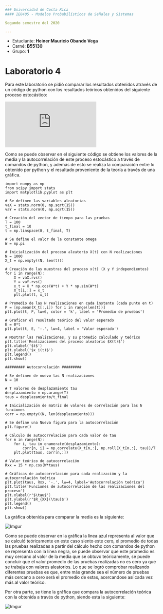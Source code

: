 ```yaml
---
### Universidad de Costa Rica
#### IE0405 - Modelos Probabilísticos de Señales y Sistemas

Segundo semestre del 2020

---
```


* Estudiante: **Heiner Mauricio Obando Vega**
* Carné: **B55130**
* Grupo: **1**

# Laboratorio 4 

Para este laboratorio se pidió comparar los resultados obtenidos através de un código de python con los resultados teóricos obtenidos del siguiente proceso estocástico:

![proceso](https://latex.codecogs.com/gif.latex?W%28t%29%20%3D%20Xcos%28%5Comega_0t%29%20&plus;%20Ysin%28%5Comega_0t%29)

Como se puede observar en el siguiente código se obtiene los valores de la media y la autocorrelación de este proceso estocástico a través de comandos de python, y además de esto se realiza la comparación entre lo obtenido por python y el resultado proveniente de la teoría a través de una gráfica.

```
import numpy as np
from scipy import stats
import matplotlib.pyplot as plt

# Se definen las variables aleatorias
vaX = stats.norm(0, np.sqrt(15)) 
vaY = stats.norm(0, np.sqrt(15))

# Creación del vector de tiempo para las pruebas
T = 100			
t_final = 10	
t = np.linspace(0, t_final, T)

# Se define el valor de la constante omega
W = np.pi 

# Inicialización del proceso aleatorio X(t) con N realizaciones
N = 1000
X_t = np.empty((N, len(t)))

# Creación de las muestras del proceso x(t) (X y Y independientes)
for i in range(N):
	X = vaX.rvs()
	Y = vaY.rvs()
	x_t = X * np.cos(W*t) + Y * np.sin(W*t)
	X_t[i,:] = x_t
	plt.plot(t, x_t) 

# Promedio de las N realizaciones en cada instante (cada punto en t)   
P = [np.mean(X_t[:,i]) for i in range(len(t))]
plt.plot(t, P, lw=6, color = 'k', label = 'Promedio de pruebas')

# Graficar el resultado teórico del valor esperado
E = 0*t
plt.plot(t, E, '-.', lw=4, label = 'Valor esperado')

# Mostrar las realizaciones, y su promedio calculado y teórico
plt.title('Realizaciones del proceso aleatorio $X(t)$')
plt.xlabel('$t$')
plt.ylabel('$x_i(t)$')
plt.legend()
plt.show()

######### Autocorrelación #########

# Se definen de nuevo las N realizaciones
N = 10

# T valores de desplazamiento tau
desplazamiento = np.arange(T)
taus = desplazamiento/t_final

# Inicialización de matriz de valores de correlación para las N funciones
corr = np.empty((N, len(desplazamiento)))

# Se define una Nueva figura para la autocorrelación
plt.figure()

# Cálculo de autocorrelación para cada valor de tau
for n in range(N):
	for i, tau in enumerate(desplazamiento):
		corr[n, i] = np.correlate(X_t[n,:], np.roll(X_t[n,:], tau))/T
	plt.plot(taus, corr[n,:])

# Valor teórico de autocorrelación
Rxx = 15 * np.cos(W*taus)

# Gráficas de autocorrelación para cada realización y la autocorrelación teórica
plt.plot(taus, Rxx, '-.', lw=4, label='Autocorrelación teórica')
plt.title('Funciones de autocorrelación de las realizaciones del proceso')
plt.xlabel(r'$\tau$')
plt.ylabel(r'$R_{XX}(\tau)$')
plt.legend()
plt.show()
```

La gráfica obtenida para comparar la media es la siguiente:

![Imgur](https://i.imgur.com/BejJgvI.png)

Como se puede observar en la gráfica la línea azul representa al valor que se calculó teóricamente en este caso siento este cero, el promedio de todas las pruebas realizadas a partir del cálculo hecho con comandos de python se representa con la línea negra, se puede observar que este promedio es muy cercano al valor de la media que se obtuvo teóricamente, se puede concluir que el valor promedio de las pruebas realizadas no es cero ya que se trabaja con valores aleatorios. Lo que se logró comprobar realizando diferentes pruebas es que, entre más grande sea el número de pruebas más cercano a cero será el promedio de estas, acercandose así cada vez más al valor teórico.

Por otra parte, se tiene la gráfica que compara la autocorrelación teórica con la obtenida a través de python, siendo esta la siguiente:

![Imgur](https://i.imgur.com/7PY8Sm8.png)
